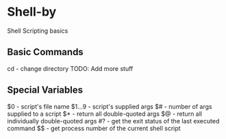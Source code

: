 # Shell-by
Shell Scripting basics

## Basic Commands
cd  - change directory
TODO: Add more stuff

## Special Variables

$0 - script's file name
$1...9 - script's supplied args 
$# - number of args supplied to a script
$* - return all double-quoted args 
$@ - return all individually double-quoted args
#? - get the exit status of the last executed command
$$ - get process number of the current shell script
